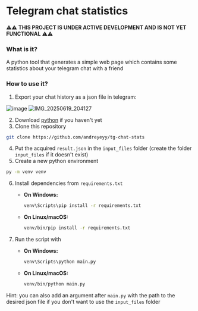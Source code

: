# Telegram chat statistics
⚠️⚠️ **THIS PROJECT IS UNDER ACTIVE DEVELOPMENT AND IS NOT YET FUNCTIONAL** ⚠️⚠️

### What is it?  
A python tool that generates a simple web page which contains some statistics about your telegram chat with a friend
### How to use it?

1. Export your chat history as a json file in telegram:

![image](https://github.com/user-attachments/assets/9db0605a-f6a2-405c-a12d-e432563f6422)
![IMG_20250619_204127](https://github.com/user-attachments/assets/4f50e09f-d318-474d-ad85-257540854579)

2. Download [python](https://www.python.org/downloads/) if you haven't yet
3. Clone this repository
```bash
git clone https://github.com/andreyeyy/tg-chat-stats
```
4. Put the acquired `result.json` in the `input_files` folder (create the folder `input_files` if it doesn't exist)
5. Create a new python environment
 ```bash
py -m venv venv
 ```
6. Install dependencies from `requirements.txt`

   - **On Windows:**
     ```bash
     venv\Scripts\pip install -r requirements.txt
     ```

   - **On Linux/macOS:**
     ```bash
     venv/bin/pip install -r requirements.txt
     ```
7. Run the script with
   - **On Windows:**
     ```bash
     venv\Scripts\python main.py
     ```
  
   - **On Linux/macOS:**
     ```bash
     venv/bin/python main.py
     ```
Hint: you can also add an argument after `main.py` with the path to the desired json file if you don't want to use the `input_files` folder 
